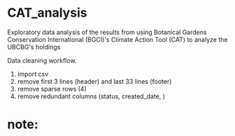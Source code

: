 # CAT_analysis
Exploratory data analysis of the results from using Botanical Gardens Conservation International (BGCI)'s Climate Action Tool (CAT) to analyze the UBCBG's holdings

Data cleaning workflow.
1. import csv
2. remove first 3 lines (header) and last 33 lines (footer)
3. remove sparse rows (4)
4. remove redundant columns (status, created_date,  )


# note: 